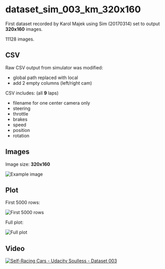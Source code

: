 # dataset_sim_003_km_320x160

First dataset recorded by Karol Majek using Sim (20170314) set to output **320x160** images.

11128 images.

## CSV

Raw CSV output from simulator was modified:

- global path replaced with local
- add 2 empty columns (left/right cam)


CSV includes: (all **9** laps)

- filename for one center camera only
- steering
- throttle
- brakes
- speed
- position
- rotation

## Images

Image size: **320x160**

![Example image](IMG/center_2017_03_18_20_57_53_209.jpg)

## Plot

First 5000 rows:

![First 5000 rows](first5000.png)

Full plot:

![Full plot](full.png)

## Video

[![Self-Racing Cars - Udacity Soulless - Dataset 003](https://img.youtube.com/vi/RFAOteuxXa8/0.jpg)](https://www.youtube.com/watch?v=RFAOteuxXa8)
